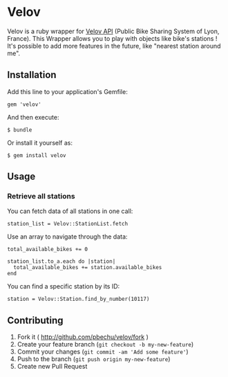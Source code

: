 # Velov

Velov is a ruby wrapper for [Velov API](https://download.data.grandlyon.com/ws/smartdata/jcd_jcdecaux.jcdvelov.json) (Public Bike Sharing System of Lyon, France). This Wrapper allows you to play with objects like bike's stations ! It's possible to add more features in the future, like "nearest station around me".

## Installation

Add this line to your application's Gemfile:

    gem 'velov'

And then execute:

    $ bundle

Or install it yourself as:

    $ gem install velov

## Usage

### Retrieve all stations
You can fetch data of all stations in one call:
    
    station_list = Velov::StationList.fetch    

Use an array to navigate through the data:
    
    total_available_bikes += 0

    station_list.to_a.each do |station|
      total_available_bikes += station.available_bikes
    end

You can find a specific station by its ID:

    station = Velov::Station.find_by_number(10117)
    
## Contributing

1. Fork it ( http://github.com/pbechu/velov/fork )
2. Create your feature branch (`git checkout -b my-new-feature`)
3. Commit your changes (`git commit -am 'Add some feature'`)
4. Push to the branch (`git push origin my-new-feature`)
5. Create new Pull Request
